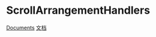 # ScrollArrangementHandlers

[Documents](https://aix.colintree.cn/en/extensions/ScrollArrangementHandlers.html)
[文档](https://aix.colintree.cn/zh/extensions/ScrollArrangementHandlers.html)